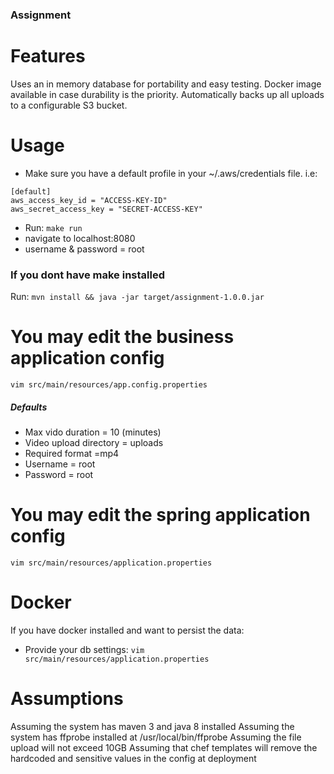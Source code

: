 ### Assignment

# Features
Uses an in memory database for portability and easy testing.
Docker image available in case durability is the priority.
Automatically backs up all uploads to a configurable S3 bucket.

# Usage
* Make sure you have a default profile in your ~/.aws/credentials file. i.e:
```
[default]
aws_access_key_id = "ACCESS-KEY-ID"
aws_secret_access_key = "SECRET-ACCESS-KEY"
```
* Run: `make run`
* navigate to localhost:8080
* username & password = root

### If you dont have make installed
Run: `mvn install && java -jar target/assignment-1.0.0.jar`

# You may edit the business application config
`vim src/main/resources/app.config.properties`
##### Defaults
- Max vido duration = 10 (minutes)
- Video upload directory = uploads
- Required format =mp4
- Username = root
- Password = root

# You may edit the spring application config
`vim src/main/resources/application.properties`

# Docker
If you have docker installed and want to persist the data:
- Provide your db settings: `vim src/main/resources/application.properties`

# Assumptions
Assuming the system has maven 3 and java 8 installed
Assuming the system has ffprobe installed at /usr/local/bin/ffprobe
Assuming the file upload will not exceed 10GB
Assuming that chef templates will remove the hardcoded and sensitive values in the config at deployment

